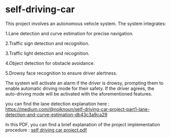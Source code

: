 # self-driving-car
This project involves an autonomous vehicle system. The system integrates:

1.Lane detection and curve estimation for precise navigation.

2.Traffic sign detection and recognition.

3.Traffic light detection and recognition.

4.Object detection for obstacle avoidance.

5.Drowsy face recognition to ensure driver alertness.

The system will activate an alarm if the driver is drowsy, prompting them to enable automatic driving mode for their safety. If the driver agrees, the auto-driving mode will be activated with the aforementioned features.

you can find the lane detection explanation here : https://medium.com/@noiknoun/self-driving-car-project-part1-lane-detection-and-curve-estimation-db43c3a9ca29

In this PDF, you can find a brief explanation of the project implementation procedure : [self driving car project.pdf](https://github.com/ikramnoun/self-driving-car/files/14515715/self.driving.car.project.pdf)
